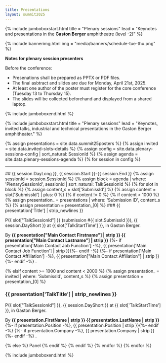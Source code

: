 ```yaml
---
title: Presentations
layout: summit2025
---
```


{% include jumboboxstart.html 
    title = "Plenary sessions"
    lead = "Keynotes and presentations in the <b>Gaston Berger</b> amphitheatre (level -2)"
%}

{% include bannerimg.html
    img = "media/banners/schedule-tue-thu.png"
%}


**Notes for plenary session presenters**

Before the conference:
 - Presenations shall be prepared as PPTX or PDF files.
 - The final asbtract and slides are due for Monday, April 21st, 2025.
 - At least one author of the poster must register for the core
   conference (Tuesday 13 to Thursday 15).
 - The slides will be collected beforehand and displayed from a shared
   laptop.

{% include jumboboxend.html %}

{% include jumboboxstart.html 
    title = "Plenary sessions"
    lead =  "Keynotes, invited talks, industrial and technical presentations in the Gaston Berger amphitheater."
%}

{% assign presentations = site.data.summit25posters %}
{% assign invited = site.data.invited-slots-details %}
{% assign config  = site.data.plenary-sessions-config | sort_natural: SessionId %}
{% assign agenda  = site.data.plenary-sessions-agenda %}
{% for session in config %}
<hr>
## {{ session.DayLong }},  {{ session.Start }}-{{ session.End }}
{% assign sessionId = session.SessionId %}
{% assign block = agenda | where: 'PlenarySessionId', sessionId | sort_natural: TalkSessionId %}
{% for slot in block %}
{% assign content_s = slot['SubmissId'] %}
{% assign content   = slot['SubmissId'] | plus: 0 %}
{% if content != 0 %}
{% if content < 1000 %}
{% assign presentation_ = presentations | where: 'Submission ID', content_s %}
{% assign presentation  = presentation_[0] %}
### {{ presentation['Title'] | strip_newlines }}

P{{ slot["TalkSessionId"] }} (submission \#{{ slot.SubmissId }}), {{ session.DayShort  }} at {{ slot['TalkStartTime'] }}, in Gaston Berger.

By **{{ presentation["Main Contact Firstname"] | strip }} {{ presentation["Main Contact Lastname"] | strip }}**
{%- if presentation['Main Contact Job Function'] -%}, {{ presentation['Main Contact Job Function'] | strip }}{%- endif -%}
{%- if presentation['Main Contact Affiliation']  -%}, {{ presentation["Main Contact Affiliation"]  | strip }}{%- endif -%}
.

{% elsif content >= 1000 and content < 2000 %}
{% assign presentation_ = invited | where: 'SubmissId', content_s %}
{% assign presentation  = presentation_[0] %}
### {{ presentation['TalkTitle'] | strip_newlines }}

P{{ slot["TalkSessionId"] }}, {{ session.DayShort  }} at {{ slot['TalkStartTime'] }}, in Gaston Berger.

By **{{ presentation.FirstName | strip }} {{ presentation.LastName | strip }}**
{%- if presentation.Position -%}, {{ presentation.Position | strip }}{%- endif -%}
{%- if presentation.Company  -%}, {{ presentation.Company  | strip }}{%- endif -%}
.

{% else %}
Panel
{% endif %}
{% endif %}
{% endfor %}
{% endfor %}

{% include jumboboxend.html %}
